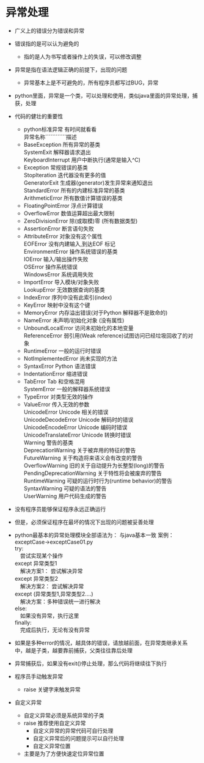 # 异常处理
* 广义上的错误分为错误和异常
* 错误指的是可以认为避免的
    * 指的是人为书写或者操作上的失误，可以修改调整
* 异常是指在语法逻辑正确的前提下，出现的问题
    * 异常基本上是不可避免的，所有程序员都写过BUG，异常
* python里面，异常是一个类，可以处理和使用，类似java里面的异常处理，捕获，处理
* 代码的健壮的重要性
    * python标准异常  有时间就看看  
    异常名称````````````描述  
    * BaseException	所有异常的基类  
    SystemExit	解释器请求退出  
    KeyboardInterrupt	用户中断执行(通常是输入^C)    
    * Exception	常规错误的基类  
    StopIteration	迭代器没有更多的值  
    GeneratorExit	生成器(generator)发生异常来通知退出  
    StandardError	所有的内建标准异常的基类  
    ArithmeticError	所有数值计算错误的基类  
    * FloatingPointError	浮点计算错误  
    * OverflowError	数值运算超出最大限制  
    * ZeroDivisionError	除(或取模)零 (所有数据类型)  
    * AssertionError	断言语句失败       
    * AttributeError	对象没有这个属性  
    EOFError	没有内建输入,到达EOF 标记  
    EnvironmentError	操作系统错误的基类  
    IOError	输入/输出操作失败  
    OSError	操作系统错误  
    WindowsError	系统调用失败  
    * ImportError	导入模块/对象失败  
    LookupError	无效数据查询的基类  
    * IndexError	序列中没有此索引(index)  
    * KeyError	映射中没有这个键  
    * MemoryError	内存溢出错误(对于Python 解释器不是致命的)  
    * NameError	未声明/初始化对象 (没有属性)  
    * UnboundLocalError	访问未初始化的本地变量  
    ReferenceError	弱引用(Weak reference)试图访问已经垃圾回收了的对象  
    * RuntimeError	一般的运行时错误  
    * NotImplementedError	尚未实现的方法  
    * SyntaxError	Python 语法错误  
    * IndentationError	缩进错误  
    * TabError	Tab 和空格混用  
    SystemError	一般的解释器系统错误  
    * TypeError	对类型无效的操作  
    * ValueError	传入无效的参数  
    UnicodeError	Unicode 相关的错误  
    UnicodeDecodeError	Unicode 解码时的错误  
    UnicodeEncodeError	Unicode 编码时错误  
    UnicodeTranslateError	Unicode 转换时错误  
    Warning	警告的基类  
    DeprecationWarning	关于被弃用的特征的警告  
    FutureWarning	关于构造将来语义会有改变的警告  
    OverflowWarning	旧的关于自动提升为长整型(long)的警告  
    PendingDeprecationWarning	关于特性将会被废弃的警告  
    RuntimeWarning	可疑的运行时行为(runtime behavior)的警告  
    SyntaxWarning	可疑的语法的警告  
    UserWarning	用户代码生成的警告

* 没有程序员能够保证程序永远正确运行
* 但是，必须保证程序在最坏的情况下出现的问题被妥善处理
* python最基本的异常处理模块全部语法为：   与java基本一致  案例：exceptCase->exceptCase01.py  
    try:  
        &emsp;尝试实现某个操作    
    except 异常类型1  
        &emsp;解决方案1：  尝试解决异常  
    except 异常类型2  
        &emsp;解决方案2：  尝试解决异常  
    except (异常类型1,异常类型2....)  
        &emsp;解决方案：多种错误统一进行解决  
    else:  
        &emsp;如果没有异常，执行这里  
    finally:  
        &emsp;完成后执行，无论有没有异常
* 如果是多种error的情况，越具体的错误，请放越前面，在异常类继承关系中，越是子类，越要靠前捕获，父类往往靠后处理
* 异常捕获后，如果没有exit()停止处理，那么代码将继续往下执行
* 程序员手动触发异常
    * raise 关键字来触发异常
* 自定义异常
    * 自定义异常必须是系统异常的子类
    * raise 推荐使用自定义异常
        * 自定义异常的异常代码可自行处理
        * 自定义异常后的问题提示可以自行处理
        * 自定义异常位置
    * 主要是为了方便快速定位异常位置
    